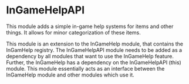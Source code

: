 InGameHelpAPI
============

This module adds a simple in-game help systems for items and other things. It allows for minor categorization of these
items.

This module is an extension to the InGameHelp module, that contains the InGamHelp registry. The InGameHelpAPI module
needs to be added as a dependency by all modules that want to use the InGameHelp feature. Further, the InGameHelp
has a dependency on the InGameHelpAPI (this) module. This module essentially acts as an interface between the
InGameHelp module and other modules which use it.